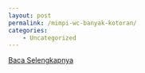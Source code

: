 ```yaml
---
layout: post
permalink: /mimpi-wc-banyak-kotoran/
categories:
    - Uncategorized
---
```


[Baca Selengkapnya](/04)